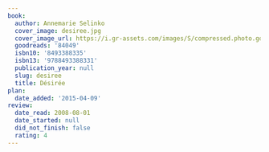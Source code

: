 ```yaml
---
book:
  author: Annemarie Selinko
  cover_image: desiree.jpg
  cover_image_url: https://i.gr-assets.com/images/S/compressed.photo.goodreads.com/books/1171048586l/84049.jpg
  goodreads: '84049'
  isbn10: '8493388335'
  isbn13: '9788493388331'
  publication_year: null
  slug: desiree
  title: Désirée
plan:
  date_added: '2015-04-09'
review:
  date_read: 2008-08-01
  date_started: null
  did_not_finish: false
  rating: 4
---
```

